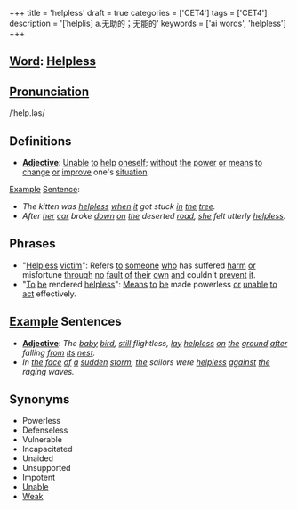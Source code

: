 +++
title = 'helpless'
draft = true
categories = ['CET4']
tags = ['CET4']
description = '[ˈhelplis] a.无助的；无能的'
keywords = ['ai words', 'helpless']
+++

## [Word](/post/word/): [Helpless](/post/helpless/)

## [Pronunciation](/post/pronunciation/)
/ˈhelp.ləs/

## Definitions
- **[Adjective](/post/adjective/)**: [Unable](/post/unable/) [to](/post/to/) [help](/post/help/) [oneself](/post/oneself/); [without](/post/without/) [the](/post/the/) [power](/post/power/) [or](/post/or/) [means](/post/means/) [to](/post/to/) [change](/post/change/) [or](/post/or/) [improve](/post/improve/) one's [situation](/post/situation/). 

[Example](/post/example/) [Sentence](/post/sentence/): 
- _The kitten was [helpless](/post/helpless/) [when](/post/when/) [it](/post/it/) got stuck [in](/post/in/) [the](/post/the/) [tree](/post/tree/)._
- _After [her](/post/her/) [car](/post/car/) broke [down](/post/down/) [on](/post/on/) [the](/post/the/) deserted [road](/post/road/), [she](/post/she/) felt utterly [helpless](/post/helpless/)._

## Phrases
- "[Helpless](/post/helpless/) [victim](/post/victim/)": Refers [to](/post/to/) [someone](/post/someone/) [who](/post/who/) has suffered [harm](/post/harm/) [or](/post/or/) misfortune [through](/post/through/) [no](/post/no/) [fault](/post/fault/) [of](/post/of/) [their](/post/their/) [own](/post/own/) [and](/post/and/) couldn't [prevent](/post/prevent/) [it](/post/it/).
- "[To](/post/to/) [be](/post/be/) rendered [helpless](/post/helpless/)": [Means](/post/means/) [to](/post/to/) [be](/post/be/) made powerless [or](/post/or/) [unable](/post/unable/) [to](/post/to/) [act](/post/act/) effectively.
  
## [Example](/post/example/) Sentences
- **[Adjective](/post/adjective/)**: _The [baby](/post/baby/) [bird](/post/bird/), [still](/post/still/) flightless, [lay](/post/lay/) [helpless](/post/helpless/) [on](/post/on/) [the](/post/the/) [ground](/post/ground/) [after](/post/after/) falling [from](/post/from/) [its](/post/its/) [nest](/post/nest/)._
- _In [the](/post/the/) [face](/post/face/) [of](/post/of/) [a](/post/a/) [sudden](/post/sudden/) [storm](/post/storm/), [the](/post/the/) sailors were [helpless](/post/helpless/) [against](/post/against/) [the](/post/the/) raging waves._

## Synonyms
- Powerless
- Defenseless
- Vulnerable
- Incapacitated
- Unaided
- Unsupported
- Impotent
- [Unable](/post/unable/)
- [Weak](/post/weak/)

